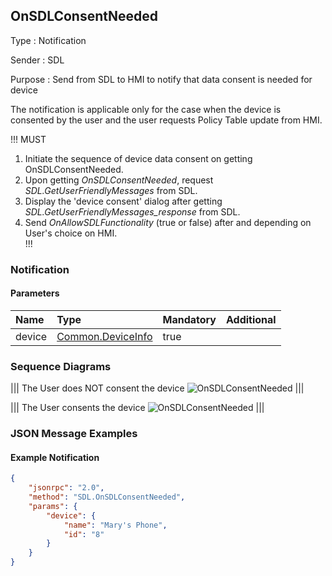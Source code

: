 ## OnSDLConsentNeeded
Type
: Notification

Sender
: SDL

Purpose
: Send from SDL to HMI to notify that data consent is needed for device

The notification is applicable only for the case when the device is consented by the user and the user requests Policy Table update from HMI.

!!! MUST   
1) Initiate the sequence of device data consent on getting OnSDLConsentNeeded.   
2) Upon getting _OnSDLConsentNeeded_, request _SDL.GetUserFriendlyMessages_ from SDL.   
3) Display the 'device consent' dialog after getting _SDL.GetUserFriendlyMessages_response_ from SDL.   
4) Send _OnAllowSDLFunctionality_ (true or false) after and depending on User's choice on HMI.   
!!!

### Notification

#### Parameters

|Name|Type|Mandatory|Additional|
|:---|:---|:--------|:---------|
|device|[Common.DeviceInfo](../../common/structs/#deviceinfo)|true||

### Sequence Diagrams

|||
The User does NOT consent the device
![OnSDLConsentNeeded](./assets/User_does_not_consent_the_device1.png)
|||

|||
The User consents the device
![OnSDLConsentNeeded](./assets/User_consents_the_device2.png)
|||

### JSON Message Examples

#### Example Notification
```json
{
	"jsonrpc": "2.0",
	"method": "SDL.OnSDLConsentNeeded",
	"params": {
		"device": {
			"name": "Mary's Phone",
			"id": "8"
		}
	}
}
```

